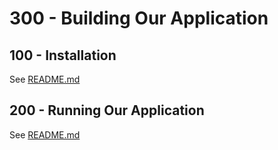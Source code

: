 # 300 - Building Our Application

## 100 - Installation

See [README.md](./100/README.md)

## 200 - Running Our Application

See [README.md](./200/README.md)